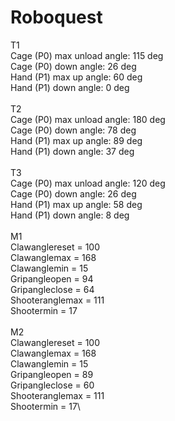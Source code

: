 # Roboquest

T1\
Cage (P0) max unload angle: 115 deg\
Cage (P0) down angle: 26 deg\
Hand (P1) max up angle: 60 deg\
Hand (P1) down angle: 0 deg\
\
T2\
Cage (P0) max unload angle: 180 deg\
Cage (P0) down angle: 78 deg\
Hand (P1) max up angle:  89 deg\
Hand (P1) down angle:  37 deg\
\
T3\
Cage (P0) max unload angle:  120 deg\
Cage (P0) down angle:  26 deg\
Hand (P1) max up angle:  58 deg\
Hand (P1) down angle:  8 deg\
\
M1\
Clawanglereset = 100\
Clawanglemax = 168\
Clawanglemin = 15\
Gripangleopen = 94\
Gripangleclose = 64\
Shooteranglemax = 111\
Shootermin = 17\
\
M2\
Clawanglereset = 100\
Clawanglemax = 168\
Clawanglemin = 15\
Gripangleopen = 89\
Gripangleclose = 60\
Shooteranglemax = 111\
Shootermin = 17\
